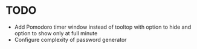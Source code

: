# TODO

- Add Pomodoro timer window instead of tooltop with option to hide and option to show only at full minute
- Configure complexity of password generator
